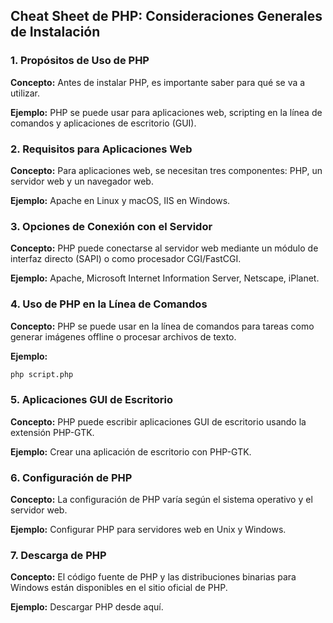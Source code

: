 ## Cheat Sheet de PHP: Consideraciones Generales de Instalación

### 1. Propósitos de Uso de PHP

**Concepto:** Antes de instalar PHP, es importante saber para qué se va a utilizar.

**Ejemplo:** PHP se puede usar para aplicaciones web, scripting en la línea de comandos y aplicaciones de escritorio (GUI).

### 2. Requisitos para Aplicaciones Web

**Concepto:** Para aplicaciones web, se necesitan tres componentes: PHP, un servidor web y un navegador web.

**Ejemplo:** Apache en Linux y macOS, IIS en Windows.

### 3. Opciones de Conexión con el Servidor

**Concepto:** PHP puede conectarse al servidor web mediante un módulo de interfaz directo (SAPI) o como procesador CGI/FastCGI.

**Ejemplo:** Apache, Microsoft Internet Information Server, Netscape, iPlanet.

### 4. Uso de PHP en la Línea de Comandos

**Concepto:** PHP se puede usar en la línea de comandos para tareas como generar imágenes offline o procesar archivos de texto.

**Ejemplo:**

```bash
php script.php
```

### 5. Aplicaciones GUI de Escritorio

**Concepto:** PHP puede escribir aplicaciones GUI de escritorio usando la extensión PHP-GTK.

**Ejemplo:** Crear una aplicación de escritorio con PHP-GTK.

### 6. Configuración de PHP

**Concepto:** La configuración de PHP varía según el sistema operativo y el servidor web.

**Ejemplo:** Configurar PHP para servidores web en Unix y Windows.

### 7. Descarga de PHP

**Concepto:** El código fuente de PHP y las distribuciones binarias para Windows están disponibles en el sitio oficial de PHP.

**Ejemplo:** Descargar PHP desde aquí.

